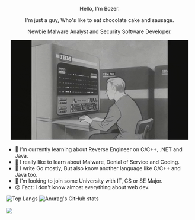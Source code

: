<p align="center">
    Hello, I'm Bozer.
</p>

<p align="center">
      I'm just a guy, Who's like to eat chocolate cake and sausage.
</p>

<p align="center">
      Newbie Malware Analyst and Security Software Developer.
</p>

<p align="center">
    <img src="qweoiuqweiu.gif" alt="Typing">
</p>

- 🌱 I’m currently learning about Reverse Engineer on C/C++, .NET and Java.
- 🎩 I really like to learn about Malware, Denial of Service and Coding.
- 👾 I write Go mostly, But also know another language like C/C++ and Java too.
- 🧢 I’m looking to join some University with IT, CS or SE Major.
- 😞 Fact: I don't know almost everything about web dev.

![Top Langs](https://github-readme-stats.vercel.app/api/top-langs/?username=Boz3r&show_icons=true&theme=swift)
![Anurag's GitHub stats](https://github-readme-stats.vercel.app/api?username=Boz3r&show_icons=true&theme=swift)

<a href="https://github.com/Boz3r/Fatebot-v0.3.1">
    <img align="center" src="https://github-readme-stats.vercel.app/api/pin/?username=Boz3r&repo=Fatebot-v0.3.1&show_owner=true&show_icons=true&theme=swift"/>
</a>
